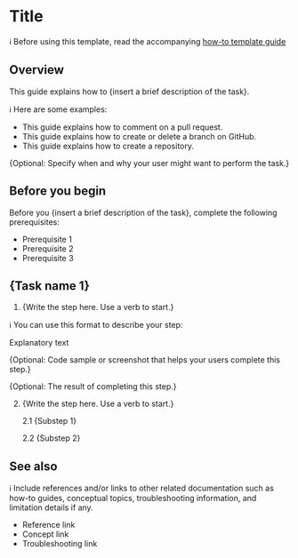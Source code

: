 # Title

:information_source: Before using this template, read the accompanying [how-to template guide](how-to-template-guide.md)

## Overview

This guide explains how to {insert a brief description of the task}.

:information_source: Here are some examples:

- This guide explains how to comment on a pull request.
- This guide explains how to create or delete a branch on GitHub.
- This guide explains how to create a repository.

{Optional: Specify when and why your user might want to perform the task.}

## Before you begin

Before you {insert a brief description of the task}, complete the following prerequisites:

- Prerequisite 1
- Prerequisite 2
- Prerequisite 3

## {Task name 1}

1. {Write the step here. Use a verb to start.}

:information_source: You can use this format to describe your step:

Explanatory text

{Optional: Code sample or screenshot that helps your users complete this step.}

{Optional: The result of completing this step.}

2.  {Write the step here. Use a verb to start.}

    2.1 {Substep 1}

    2.2 {Substep 2}

## See also

:information_source: Include references and/or links to other related documentation such as how-to guides, conceptual topics, troubleshooting information, and limitation details if any.

- Reference link
- Concept link
- Troubleshooting link

